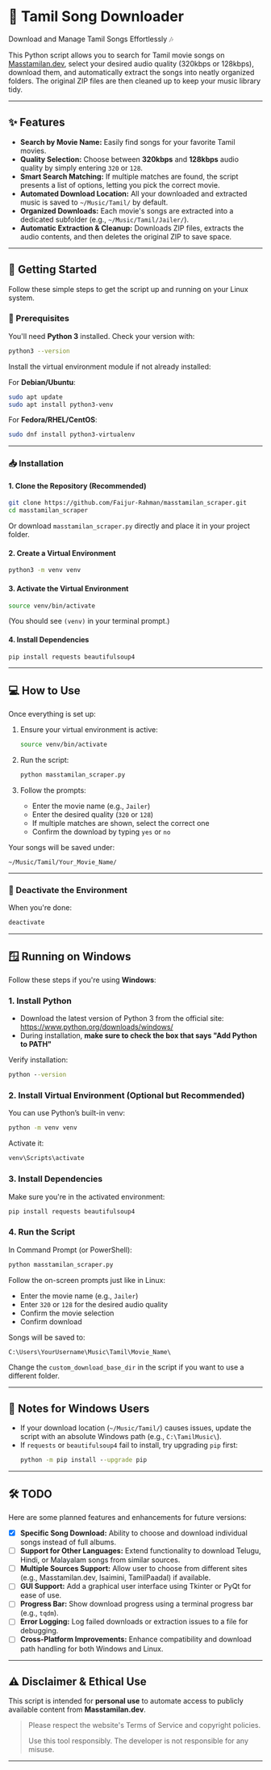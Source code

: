 # 🎵 Tamil Song Downloader

Download and Manage Tamil Songs Effortlessly 🎶

This Python script allows you to search for Tamil movie songs on [Masstamilan.dev](https://www.masstamilan.dev/), select your desired audio quality (320kbps or 128kbps), download them, and automatically extract the songs into neatly organized folders. The original ZIP files are then cleaned up to keep your music library tidy.

---

## ✨ Features

- **Search by Movie Name:** Easily find songs for your favorite Tamil movies.
- **Quality Selection:** Choose between **320kbps** and **128kbps** audio quality by simply entering `320` or `128`.
- **Smart Search Matching:** If multiple matches are found, the script presents a list of options, letting you pick the correct movie.
- **Automated Download Location:** All your downloaded and extracted music is saved to `~/Music/Tamil/` by default.
- **Organized Downloads:** Each movie's songs are extracted into a dedicated subfolder (e.g., `~/Music/Tamil/Jailer/`).
- **Automatic Extraction & Cleanup:** Downloads ZIP files, extracts the audio contents, and then deletes the original ZIP to save space.

---

## 🚀 Getting Started

Follow these simple steps to get the script up and running on your Linux system.

### 🧰 Prerequisites

You'll need **Python 3** installed. Check your version with:

```bash
python3 --version
```

Install the virtual environment module if not already installed:

For **Debian/Ubuntu**:
```bash
sudo apt update
sudo apt install python3-venv
```

For **Fedora/RHEL/CentOS**:
```bash
sudo dnf install python3-virtualenv
```

---

### 📥 Installation

#### 1. Clone the Repository (Recommended)

```bash
git clone https://github.com/Faijur-Rahman/masstamilan_scraper.git
cd masstamilan_scraper
```

Or download `masstamilan_scraper.py` directly and place it in your project folder.

#### 2. Create a Virtual Environment

```bash
python3 -m venv venv
```

#### 3. Activate the Virtual Environment

```bash
source venv/bin/activate
```

(You should see `(venv)` in your terminal prompt.)

#### 4. Install Dependencies

```bash
pip install requests beautifulsoup4
```

---

## 💻 How to Use

Once everything is set up:

1. Ensure your virtual environment is active:
   ```bash
   source venv/bin/activate
   ```

2. Run the script:
   ```bash
   python masstamilan_scraper.py
   ```

3. Follow the prompts:
   - Enter the movie name (e.g., `Jailer`)
   - Enter the desired quality (`320` or `128`)
   - If multiple matches are shown, select the correct one
   - Confirm the download by typing `yes` or `no`

Your songs will be saved under:

```
~/Music/Tamil/Your_Movie_Name/
```

---

### 📴 Deactivate the Environment

When you're done:

```bash
deactivate
```

---

## 🪟 Running on Windows

Follow these steps if you're using **Windows**:

### 1. Install Python

- Download the latest version of Python 3 from the official site: https://www.python.org/downloads/windows/
- During installation, **make sure to check the box that says "Add Python to PATH"**

Verify installation:

```cmd
python --version
```

### 2. Install Virtual Environment (Optional but Recommended)

You can use Python’s built-in venv:

```cmd
python -m venv venv
```

Activate it:

```cmd
venv\Scripts\activate
```

### 3. Install Dependencies

Make sure you're in the activated environment:

```cmd
pip install requests beautifulsoup4
```

### 4. Run the Script

In Command Prompt (or PowerShell):

```cmd
python masstamilan_scraper.py
```

Follow the on-screen prompts just like in Linux:
- Enter the movie name (e.g., `Jailer`)
- Enter `320` or `128` for the desired audio quality
- Confirm the movie selection
- Confirm download

Songs will be saved to:

```
C:\Users\YourUsername\Music\Tamil\Movie_Name\
```

Change the `custom_download_base_dir` in the script if you want to use a different folder.

---

## 📌 Notes for Windows Users

- If your download location (`~/Music/Tamil/`) causes issues, update the script with an absolute Windows path (e.g., `C:\TamilMusic\`).
- If `requests` or `beautifulsoup4` fail to install, try upgrading `pip` first:
  ```cmd
  python -m pip install --upgrade pip
  ```
---

## 🛠️ TODO

Here are some planned features and enhancements for future versions:

- [x] **Specific Song Download:** Ability to choose and download individual songs instead of full albums.
- [ ] **Support for Other Languages:** Extend functionality to download Telugu, Hindi, or Malayalam songs from similar sources.
- [ ] **Multiple Sources Support:** Allow user to choose from different sites (e.g., Masstamilan.dev, Isaimini, TamilPaadal) if available.
- [ ] **GUI Support:** Add a graphical user interface using Tkinter or PyQt for ease of use.
- [ ] **Progress Bar:** Show download progress using a terminal progress bar (e.g., `tqdm`).
- [ ] **Error Logging:** Log failed downloads or extraction issues to a file for debugging.
- [ ] **Cross-Platform Improvements:** Enhance compatibility and download path handling for both Windows and Linux.

---

## ⚠️ Disclaimer & Ethical Use

This script is intended for **personal use** to automate access to publicly available content from **Masstamilan.dev**.

> Please respect the website's Terms of Service and copyright policies.
>
> Use this tool responsibly. The developer is not responsible for any misuse.

---
